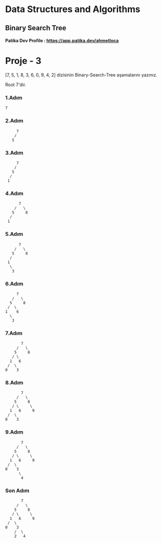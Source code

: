 # Data Structures and Algorithms

## Binary Search Tree

#### Patika Dev Profile : https://app.patika.dev/ahmetloca

# Proje - 3

[7, 5, 1, 8, 3, 6, 0, 9, 4, 2] dizisinin Binary-Search-Tree aşamalarını yazınız.

Root 7'dir.

### 1.Adım
```
7
```

### 2.Adım
```
     7
    /   
   5  
```

### 3.Adım
```
     7
    /   
   5     
  /      
 1        
```

### 4.Adım

```
      7
    /   \
   5     8
  /      
 1    
```

### 5.Adım

```
      7
    /   \
   5     8
  /      
 1  
  \
   3
```

### 6.Adım

```
     7
   /   \
  5     8
 /  \    
1    6
  \
   3
```


### 7.Adım

```
       7
     /   \
    5     8
   / \     
  1   6       
 /  \ 
0    3
```


### 8.Adım

```
       7
     /   \
    5     8
   / \     \
  1   6     9  
 /  \
0    3

```

### 9.Adım

```
       7
     /   \
    5     8
   / \     \
  1   6     9  
 /  \
0    3
      \
       4
```


### Son Adım

```
       7
     /   \
    5     8
   / \     \
  1   6     9  
 /  \
0    3
    /  \
    2   4
```
